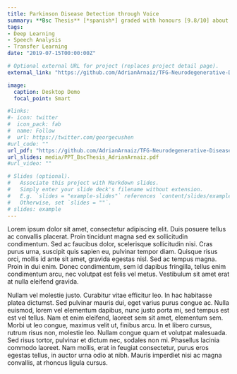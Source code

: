 ```yaml
---
title: Parkinson Disease Detection through Voice
summary: **Bsc Thesis** [*spanish*] graded with honours [9.8/10] about the application of Machine and Transfer learning techniques to the Parkinson's Disease detection through the voice biomarkers. Directed by Dr. [Cesar I. García-Osorio](https://scholar.google.com/citations?hl=en&user=X08I-_4AAAAJ&view_op=list_works&sortby=pubdate) and Dr. [Jose F. Díes-Pastor](https://orcid.org/0000-0001-5013-7505).
tags:
- Deep Learning
- Speech Analysis
- Transfer Learning
date: "2019-07-15T00:00:00Z"

# Optional external URL for project (replaces project detail page).
external_link: "https://github.com/AdrianArnaiz/TFG-Neurodegenerative-Disease-Detection"

image:
  caption: Desktop Demo
  focal_point: Smart

#links:
#- icon: twitter
#  icon_pack: fab
#  name: Follow
#  url: https://twitter.com/georgecushen
#url_code: ""
url_pdf: "https://github.com/AdrianArnaiz/TFG-Neurodegenerative-Disease-Detection/raw/master/doc/plantillaLatex/memoria.pdf"
url_slides: media/PPT_BscThesis_AdrianArnaiz.pdf
#url_video: ""

# Slides (optional).
#   Associate this project with Markdown slides.
#   Simply enter your slide deck's filename without extension.
#   E.g. `slides = "example-slides"` references `content/slides/example-slides.md`.
#   Otherwise, set `slides = ""`.
# slides: example
---
```


Lorem ipsum dolor sit amet, consectetur adipiscing elit. Duis posuere tellus ac convallis placerat. Proin tincidunt magna sed ex sollicitudin condimentum. Sed ac faucibus dolor, scelerisque sollicitudin nisi. Cras purus urna, suscipit quis sapien eu, pulvinar tempor diam. Quisque risus orci, mollis id ante sit amet, gravida egestas nisl. Sed ac tempus magna. Proin in dui enim. Donec condimentum, sem id dapibus fringilla, tellus enim condimentum arcu, nec volutpat est felis vel metus. Vestibulum sit amet erat at nulla eleifend gravida.

Nullam vel molestie justo. Curabitur vitae efficitur leo. In hac habitasse platea dictumst. Sed pulvinar mauris dui, eget varius purus congue ac. Nulla euismod, lorem vel elementum dapibus, nunc justo porta mi, sed tempus est est vel tellus. Nam et enim eleifend, laoreet sem sit amet, elementum sem. Morbi ut leo congue, maximus velit ut, finibus arcu. In et libero cursus, rutrum risus non, molestie leo. Nullam congue quam et volutpat malesuada. Sed risus tortor, pulvinar et dictum nec, sodales non mi. Phasellus lacinia commodo laoreet. Nam mollis, erat in feugiat consectetur, purus eros egestas tellus, in auctor urna odio at nibh. Mauris imperdiet nisi ac magna convallis, at rhoncus ligula cursus.